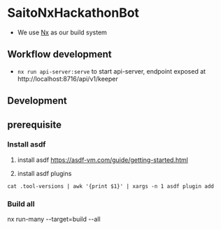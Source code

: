 # SaitoNxHackathonBot

- We use [Nx](./README_NX.md) as our build system

## Workflow development

- `nx run api-server:serve` to start api-server, endpoint exposed at http://localhost:8716/api/v1/keeper
## Development

## prerequisite

### Install asdf
1. install asdf
https://asdf-vm.com/guide/getting-started.html

2. install asdf plugins
```
cat .tool-versions | awk '{print $1}' | xargs -n 1 asdf plugin add
```

### Build all
nx run-many --target=build --all


